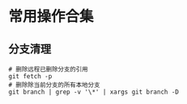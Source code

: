 # 常用操作合集

## 分支清理
```shell
# 删除远程已删除分支的引用
git fetch -p
# 删除除当前分支的所有本地分支
git branch | grep -v '\*' | xargs git branch -D


```